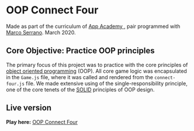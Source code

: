 # OOP Connect Four

Made as part of the curriculum of [App Academy ](https://www.appacademy.io/), pair programmed with [Marco Serrano](github.com/serranomarco). March 2020.

## Core Objective: Practice OOP principles
The primary focus of this project was to practice with the core principles of [object oriented programming](https://www.webopedia.com/TERM/O/object_oriented_programming_OOP.html) (OOP). All core game logic was encapsulated in the `Game.js` file, where it was called and rendered from the `connect-four.js` file. We made extensive using of the single-responsibility principle, one of the core tenets of the [SOLID](https://scotch.io/bar-talk/s-o-l-i-d-the-first-five-principles-of-object-oriented-design) principles of OOP design.

## Live version
**Play here:** [OOP Connect Four](bpmutter.github.io/oop-connect-four)
